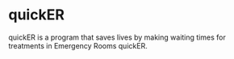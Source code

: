 # quickER
quickER is a program that saves lives by making waiting times for treatments in Emergency Rooms quickER.
